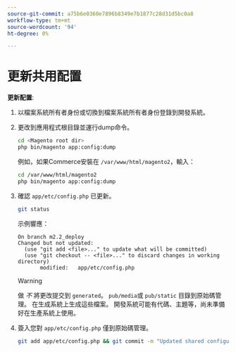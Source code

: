 ```yaml
---
source-git-commit: a75b6e0360e7896b8349e7b1877c28d31d5bc0a8
workflow-type: tm+mt
source-wordcount: '94'
ht-degree: 0%

---
```

# 更新共用配置

**更新配置**:

1. 以檔案系統所有者身份或切換到檔案系統所有者身份登錄到開發系統。

1. 更改到應用程式根目錄並運行dump命令。

   ```bash
   cd <Magento root dir>
   php bin/magento app:config:dump
   ```

   例如，如果Commerce安裝在 `/var/www/html/magento2`，輸入：

   ```bash
   cd /var/www/html/magento2
   php bin/magento app:config:dump
   ```

1. 確認 `app/etc/config.php` 已更新。

   ```bash
   git status
   ```

   示例響應：

   ```terminal
   On branch m2.2_deploy
   Changed but not updated:
     (use "git add <file>..." to update what will be committed)
     (use "git checkout -- <file>..." to discard changes in working directory)
          modified:   app/etc/config.php
   ```

   >[!WARNING]
   >
   >做 _不_ 將更改提交到 `generated`。 `pub/media`或 `pub/static` 目錄到原始碼管理。 在生成系統上生成這些檔案。 開發系統可能有代碼、主題等，尚未準備好在生產系統上使用。

1. 簽入您對 `app/etc/config.php` 僅到原始碼管理。

   ```bash
   git add app/etc/config.php && git commit -m "Updated shared configuration" && git push mconfig m2.2_deploy
   ```
